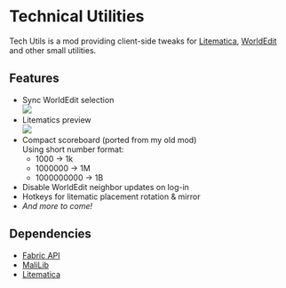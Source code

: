 # Technical Utilities

Tech Utils is a mod providing client-side tweaks for [Litematica](https://www.curseforge.com/minecraft/mc-mods/litematica), [WorldEdit](https://www.curseforge.com/minecraft/mc-mods/worldedit) and other small utilities.

## Features

- Sync WorldEdit selection  
  ![](https://github.com/Kikugie/techutils/blob/main/files/wesync.gif)
- Litematics preview  
  ![](https://github.com/Kikugie/techutils/blob/main/files/preview.gif)
- Compact scoreboard (ported from my old mod)  
    Using short number format:
  - 1000 -> 1k
  - 1000000 -> 1M
  - 1000000000 -> 1B
- Disable WorldEdit neighbor updates on log-in
- Hotkeys for litematic placement rotation & mirror
- *And more to come!*

## Dependencies

- [Fabric API](https://modrinth.com/mod/fabric-api)
- [MaliLib](https://www.curseforge.com/minecraft/mc-mods/malilib)
- [Litematica](https://www.curseforge.com/minecraft/mc-mods/litematica)